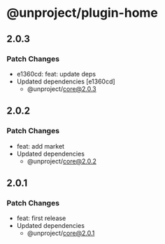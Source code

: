 # @unproject/plugin-home

## 2.0.3

### Patch Changes

- e1360cd: feat: update deps
- Updated dependencies [e1360cd]
  - @unproject/core@2.0.3

## 2.0.2

### Patch Changes

- feat: add market
- Updated dependencies
  - @unproject/core@2.0.2

## 2.0.1

### Patch Changes

- feat: first release
- Updated dependencies
  - @unproject/core@2.0.1
